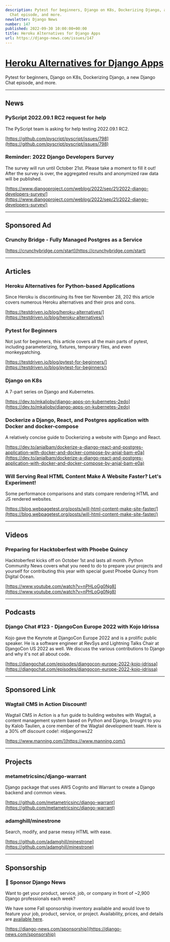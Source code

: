 ```yaml
---
description: Pytest for beginners, Django on K8s, Dockerizing Django, a new Django
  Chat episode, and more.
newsletter: Django News
number: 147
published: 2022-09-30 10:00:00+00:00
title: Heroku Alternatives for Django Apps
url: https://django-news.com/issues/147
---
```


# [Heroku Alternatives for Django Apps](https://django-news.com/issues/147)

Pytest for beginners, Django on K8s, Dockerizing Django, a new Django Chat episode, and more.

----

## News

### PyScript 2022.09.1 RC2 request for help

<p>The PyScript team is asking for help testing 2022.09.1 RC2.</p>

[https://github.com/pyscript/pyscript/issues/798](https://github.com/pyscript/pyscript/issues/798)

### Reminder: 2022 Django Developers Survey

<p>The survey will run until October 21st. Please take a moment to fill it out! After the survey is over, the aggregated results and anonymized raw data will be published.</p>

[https://www.djangoproject.com/weblog/2022/sep/21/2022-django-developers-survey/](https://www.djangoproject.com/weblog/2022/sep/21/2022-django-developers-survey/)

----

## Sponsored Ad

### Crunchy Bridge - Fully Managed Postgres as a Service

[https://crunchybridge.com/start](https://crunchybridge.com/start)

----

## Articles

### Heroku Alternatives for Python-based Applications

<p>Since Heroku is discontinuing its free tier November 28, 202 this article covers numerous Heroku alternatives and their pros and cons.</p>

[https://testdriven.io/blog/heroku-alternatives/](https://testdriven.io/blog/heroku-alternatives/)

### Pytest for Beginners

<p>Not just for beginners, this article covers all the main parts of pytest, including parameterizing, fixtures, temporary files, and even monkeypatching.</p>

[https://testdriven.io/blog/pytest-for-beginners/](https://testdriven.io/blog/pytest-for-beginners/)

### Django on K8s 

<p>A 7-part series on Django and Kubernetes.</p>

[https://dev.to/mkalioby/django-apps-on-kubernetes-2edo](https://dev.to/mkalioby/django-apps-on-kubernetes-2edo)

### Dockerize a Django, React, and Postgres application with Docker and docker-compose

<p>A relatively concise guide to Dockerizing a website with Django and React.</p>

[https://dev.to/anjalbam/dockerize-a-django-react-and-postgres-application-with-docker-and-docker-compose-by-anjal-bam-e0a](https://dev.to/anjalbam/dockerize-a-django-react-and-postgres-application-with-docker-and-docker-compose-by-anjal-bam-e0a)

### Will Serving Real HTML Content Make A Website Faster? Let's Experiment!

<p>Some performance comparisons and stats compare rendering HTML and JS rendered websites.</p>

[https://blog.webpagetest.org/posts/will-html-content-make-site-faster/](https://blog.webpagetest.org/posts/will-html-content-make-site-faster/)

----

## Videos

### Preparing for Hacktoberfest with Phoebe Quincy

<p>Hacktoberfest kicks off on October 1st and lasts all month. Python Community News covers what you need to do to prepare your projects and yourself for contributing this year with special guest Phoebe Quincy from Digital Ocean.</p>

[https://www.youtube.com/watch?v=nPHLoGg0Ng8](https://www.youtube.com/watch?v=nPHLoGg0Ng8)

----

## Podcasts

### Django Chat #123 - DjangoCon Europe 2022 with Kojo Idrissa

<p>Kojo gave the Keynote at DjangoCon Europe 2022 and is a prolific public speaker. He is a software engineer at RevSys and Lightning Talks Chair at DjangoCon US 2022 as well. We discuss the various contributions to Django and why it's not all about code.</p>

[https://djangochat.com/episodes/djangocon-europe-2022-kojo-idrissa](https://djangochat.com/episodes/djangocon-europe-2022-kojo-idrissa)

----

## Sponsored Link

### Wagtail CMS in Action Discount!

<p>Wagtail CMS in Action is a fun guide to building websites with Wagtail, a content management system based on Python and Django, brought to you by Kalob Taulien, a core member of the Wagtail development team. Here is a 30% off discount code!: nldjangonws22</p>

[https://www.manning.com/](https://www.manning.com/)

----

## Projects

### metametricsinc/django-warrant

<p>Django package that uses AWS Cognito and Warrant to create a Django backend and common views.</p>

[https://github.com/metametricsinc/django-warrant](https://github.com/metametricsinc/django-warrant)

### adamghill/minestrone

<p>Search, modify, and parse messy HTML with ease.</p>

[https://github.com/adamghill/minestrone](https://github.com/adamghill/minestrone)

----

## Sponsorship

### 📰 Sponsor Django News

<p>Want to get your product, service, job, or company in front of ~2,900 Django professionals each week?</p>

<p>We have some Fall sponsorship inventory available and would love to feature your job, product, service, or project. Availability, prices, and details are <a href="https://cur.at/iiv7lru">available here</a>.</p>

[https://django-news.com/sponsorship](https://django-news.com/sponsorship)